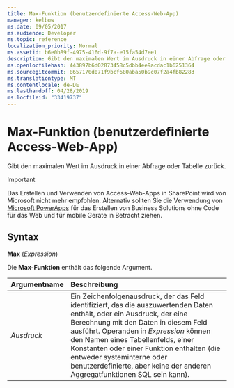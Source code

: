 ```yaml
---
title: Max-Funktion (benutzerdefinierte Access-Web-App)
manager: kelbow
ms.date: 09/05/2017
ms.audience: Developer
ms.topic: reference
localization_priority: Normal
ms.assetid: b6e0b89f-4975-416d-9f7a-e15fa54d7ee1
description: Gibt den maximalen Wert im Ausdruck in einer Abfrage oder Tabelle zurück.
ms.openlocfilehash: 443897b6d02873458c5dbb4ee9acdac1b6251364
ms.sourcegitcommit: 8657170d071f9bcf680aba50b9c07f2a4fb82283
ms.translationtype: MT
ms.contentlocale: de-DE
ms.lasthandoff: 04/28/2019
ms.locfileid: "33419737"
---
```

# <a name="max-function-access-custom-web-app"></a>Max-Funktion (benutzerdefinierte Access-Web-App)

Gibt den maximalen Wert im Ausdruck in einer Abfrage oder Tabelle zurück.
  
> [!IMPORTANT]
> Das Erstellen und Verwenden von Access-Web-Apps in SharePoint wird von Microsoft nicht mehr empfohlen. Alternativ sollten Sie die Verwendung von [Microsoft PowerApps](https://powerapps.microsoft.com/en-us/) für das Erstellen von Business Solutions ohne Code für das Web und für mobile Geräte in Betracht ziehen. 
  
## <a name="syntax"></a>Syntax

 **Max** (*Expression*) 
  
Die **Max-Funktion** enthält das folgende Argument. 
  
|**Argumentname**|**Beschreibung**|
|:-----|:-----|
| *Ausdruck*  <br/> |Ein Zeichenfolgenausdruck, der das Feld identifiziert, das die auszuwertenden Daten enthält, oder ein Ausdruck, der eine Berechnung mit den Daten in diesem Feld ausführt. Operanden in *Expression* können den Namen eines Tabellenfelds, einer Konstanten oder einer Funktion enthalten (die entweder systeminterne oder benutzerdefinierte, aber keine der anderen Aggregatfunktionen SQL sein kann).  <br/> |
   

